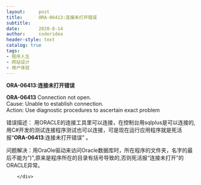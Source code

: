 ```yaml
---
layout:     post
title:      ORA-06413:连接未打开错误
subtitle:   
date:       2020-8-14
author:     coderidea
header-style: text
catalog: true
tags:
- 程序人生
- 网站设计
- 用户体验
--- 
```

<div class="postBody">
			<div id="cnblogs_post_body" class="blogpost-body"><div style="font-size:14px;" id="blogDetailDiv">
<p><strong>ORA-06413:连接未打开错误</strong></p>
<p><strong>ORA-06413</strong> Connection not open.<br />Cause: Unable to establish connection.<br />Action: Use diagnostic procedures to ascertain exact problem</p>
<p></p>
<p>错误描述： 用ORACLE的连接工具里可以连接，在控制台用sqlplus是可以连接的,用C#开发的测试连接程序测试也可以连接，可是现在运行应用程序就是死活报“<strong>ORA-06413</strong>:连接未打开错误” 。</p>
<p>问题解决：用OraOle驱动来访问Oracle数据库时，所在程序的文件夹，名字的最后不能为")",原来是程序所在的目录有括号导致的,否则死活报“连接未打开”的ORACLE异常。</p>
<p>


</p>
</div></div><div id="MySignature"></div>
<div class="clear"></div>
<div id="blog_post_info_block">
<div id="BlogPostCategory"></div>
<div id="EntryTag"></div>
<div id="blog_post_info">
</div>
<div class="clear"></div>
<div id="post_next_prev"></div>
</div>


		</div>